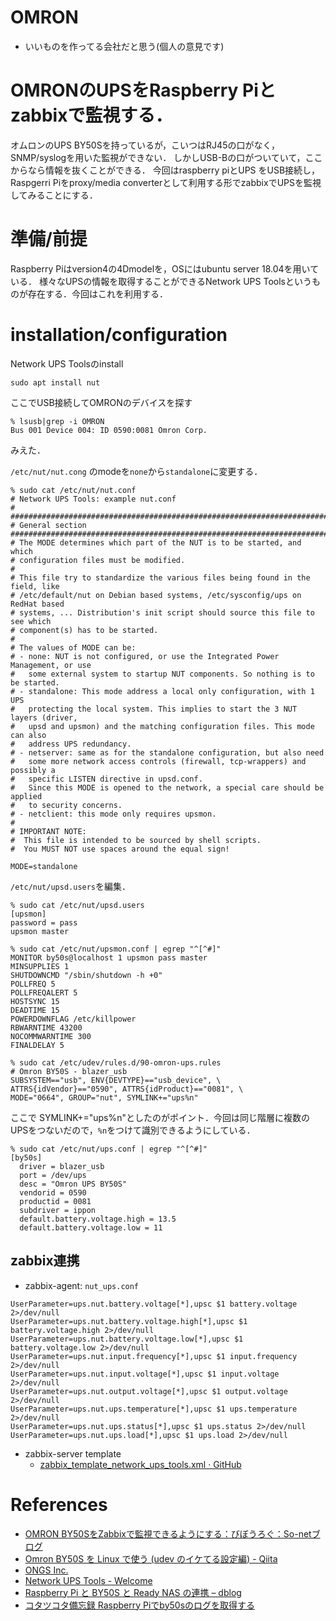 # OMRON
- いいものを作ってる会社だと思う(個人の意見です)


# OMRONのUPSをRaspberry Piとzabbixで監視する．
オムロンのUPS BY50Sを持っているが，こいつはRJ45の口がなく，SNMP/syslogを用いた監視ができない．
しかしUSB-Bの口がついていて，ここからなら情報を抜くことができる．
今回はraspberry piとUPS をUSB接続し，Raspgerri Piをproxy/media converterとして利用する形でzabbixでUPSを監視してみることにする．

# 準備/前提
Raspberry Piはversion4の4Dmodelを，OSにはubuntu server 18.04を用いている．
様々なUPSの情報を取得することができるNetwork UPS Toolsというものが存在する．今回はこれを利用する．

# installation/configuration
Network UPS Toolsのinstall
```
sudo apt install nut
```
ここでUSB接続してOMRONのデバイスを探す
```
% lsusb|grep -i OMRON
Bus 001 Device 004: ID 0590:0081 Omron Corp.
```
みえた．

`/etc/nut/nut.cong` のmodeを`none`から`standalone`に変更する．
```
% sudo cat /etc/nut/nut.conf
# Network UPS Tools: example nut.conf
#
##############################################################################
# General section
##############################################################################
# The MODE determines which part of the NUT is to be started, and which
# configuration files must be modified.
#
# This file try to standardize the various files being found in the field, like
# /etc/default/nut on Debian based systems, /etc/sysconfig/ups on RedHat based
# systems, ... Distribution's init script should source this file to see which
# component(s) has to be started.
#
# The values of MODE can be:
# - none: NUT is not configured, or use the Integrated Power Management, or use
#   some external system to startup NUT components. So nothing is to be started.
# - standalone: This mode address a local only configuration, with 1 UPS
#   protecting the local system. This implies to start the 3 NUT layers (driver,
#   upsd and upsmon) and the matching configuration files. This mode can also
#   address UPS redundancy.
# - netserver: same as for the standalone configuration, but also need
#   some more network access controls (firewall, tcp-wrappers) and possibly a
#   specific LISTEN directive in upsd.conf.
#   Since this MODE is opened to the network, a special care should be applied
#   to security concerns.
# - netclient: this mode only requires upsmon.
#
# IMPORTANT NOTE:
#  This file is intended to be sourced by shell scripts.
#  You MUST NOT use spaces around the equal sign!

MODE=standalone
```

`/etc/nut/upsd.users`を編集．
```
% sudo cat /etc/nut/upsd.users
[upsmon]
password = pass
upsmon master
```

```
% sudo cat /etc/nut/upsmon.conf | egrep "^[^#]"
MONITOR by50s@localhost 1 upsmon pass master
MINSUPPLIES 1
SHUTDOWNCMD "/sbin/shutdown -h +0"
POLLFREQ 5
POLLFREQALERT 5
HOSTSYNC 15
DEADTIME 15
POWERDOWNFLAG /etc/killpower
RBWARNTIME 43200
NOCOMMWARNTIME 300
FINALDELAY 5
```

```
% sudo cat /etc/udev/rules.d/90-omron-ups.rules
# Omron BY50S - blazer_usb
SUBSYSTEM=="usb", ENV{DEVTYPE}=="usb_device", \
ATTRS{idVendor}=="0590", ATTRS{idProduct}=="0081", \
MODE="0664", GROUP="nut", SYMLINK+="ups%n"
```
ここで SYMLINK+="ups%n"としたのがポイント．今回は同じ階層に複数のUPSをつないだので，`%n`をつけて識別できるようにしている．

```
% sudo cat /etc/nut/ups.conf | egrep "^[^#]"
[by50s]
  driver = blazer_usb
  port = /dev/ups
  desc = "Omron UPS BY50S"
  vendorid = 0590
  productid = 0081
  subdriver = ippon
  default.battery.voltage.high = 13.5
  default.battery.voltage.low = 11
```

## zabbix連携
- zabbix-agent: `nut_ups.conf`
```
UserParameter=ups.nut.battery.voltage[*],upsc $1 battery.voltage 2>/dev/null
UserParameter=ups.nut.battery.voltage.high[*],upsc $1 battery.voltage.high 2>/dev/null
UserParameter=ups.nut.battery.voltage.low[*],upsc $1 battery.voltage.low 2>/dev/null
UserParameter=ups.nut.input.frequency[*],upsc $1 input.frequency 2>/dev/null
UserParameter=ups.nut.input.voltage[*],upsc $1 input.voltage 2>/dev/null
UserParameter=ups.nut.output.voltage[*],upsc $1 output.voltage 2>/dev/null
UserParameter=ups.nut.ups.temperature[*],upsc $1 ups.temperature 2>/dev/null
UserParameter=ups.nut.ups.status[*],upsc $1 ups.status 2>/dev/null
UserParameter=ups.nut.ups.load[*],upsc $1 ups.load 2>/dev/null
```
- zabbix-server template
  - [zabbix_template_network_ups_tools.xml · GitHub](https://gist.github.com/jp7fkf/73a43820ceb224d410b28657ae407d59)

# References
- [OMRON BY50SをZabbixで監視できるようにする：びぼうろぐ：So-netブログ](https://bibo-log.blog.ss-blog.jp/2012-03-13)
- [Omron BY50S を Linux で使う (udev のイケてる設定編) - Qiita](https://qiita.com/sugi_0000/items/89c025e3804cfcfdf11e)
- [ONGS Inc.](http://www.ongs.co.jp/software/omronupsd/index.html.ja)
- [Network UPS Tools - Welcome](https://networkupstools.org/index.html)
- [Raspberry Pi と BY50S と Ready NAS の連携 – dblog](http://catoocraft.com/dblog/?p=82)
- [コタツコタ備忘録  Raspberry Piでby50sのログを取得する](http://kotatsujapan.blog.fc2.com/blog-entry-8.html)